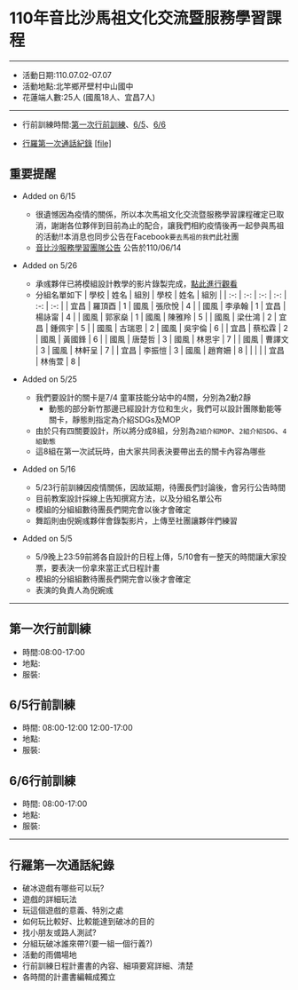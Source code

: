 # 110年音比沙馬祖文化交流暨服務學習課程 #

------
- 活動日期:110.07.02-07.07
- 活動地點:北竿鄉芹壁村中山國中
- 花蓮端人數:25人 (國風18人、宜昌7人)
------
- 行前訓練時間:[第一次行前訓練](#one)、[6/5](#0605)、[6/6](#0606)

- [行羅第一次通話紀錄](#001) [[file]](./Meeting/行羅第一次通話紀錄.pdf)

## 重要提醒
+ Added on 6/15
  - 很遺憾因為疫情的關係，所以本次馬祖文化交流暨服務學習課程確定已取消，謝謝各位夥伴到目前為止的配合，讓我們相約疫情後再一起參與馬祖的活動!!本消息也同步公告在Facebook`要去馬祖的我們`此社團
  - [音比沙服務學習團隊公告](./連江服務停辦公告一.pdf) 公告於110/06/14

+ Added on 5/26
  - 承彧夥伴已將模組設計教學的影片錄製完成，[點此進行觀看](https://www.youtube.com/watch?v=25Fip6oZEx0)
  - 分組名單如下
    | 學校 | 姓名 | 組別 | 學校 | 姓名 | 組別 |
    | :-: | :-: | :-: | :-: | :-: | :-: |
    | 宜昌 | 羅頂酉 | 1 | 國風 | 張欣悅 | 4 |
    | 國風 | 李承翰 | 1 | 宜昌 | 楊詠甯 | 4 |
    | 國風 | 郭家燊 | 1 | 國風 | 陳雅羚 | 5 |
    | 國風 | 梁仕鴻 | 2 | 宜昌 | 鍾佩宇 | 5 |
    | 國風 | 古瑞恩 | 2 | 國風 | 吳宇倫 | 6 |
    | 宜昌 | 蔡松霖 | 2 | 國風 | 黃國鋒 | 6 |
    | 國風 | 唐楚哲 | 3 | 國風 | 林恩宇 | 7 |
    | 國風 | 曹譯文 | 3 | 國風 | 林軒呈 | 7 |
    | 宜昌 | 李振愷 | 3 | 國風 | 趙育姍 | 8 |
    |      |       |   | 宜昌 | 林侑萱 | 8 |

+ Added on 5/25
  - 我們要設計的關卡是7/4 童軍技能分站中的4關，分別為2動2靜
    - 動態的部分新竹那邊已經設計方位和生火，我們可以設計團隊動能等關卡，靜態則指定為介紹SDGs及MOP
   - 由於只有四關要設計，所以將分成8組，分別為`2組介紹MOP`、`2組介紹SDG`、`4組動態`
  - 這8組在第一次試玩時，由大家共同表決要帶出去的關卡內容為哪些

+ Added on 5/16
  - 5/23行前訓練因疫情關係，因故延期，待團長們討論後，會另行公告時間
  - 目前教案設計採線上告知撰寫方法，以及分組名單公布
  - 模組的分組組數待團長們開完會以後才會確定
  - 舞蹈則由倪婉彧夥伴會錄製影片，上傳至社團讓夥伴們練習

+ Added on 5/5
  - 5/9晚上23:59前將各自設計的日程上傳，5/10會有一整天的時間讓大家投票，要表決一份拿來當正式日程計畫
  - 模組的分組組數待團長們開完會以後才會確定
  - 表演的負責人為倪婉彧

------
<h2 id="one">第一次行前訓練</h2>

- 時間:08:00-17:00
- 地點:
- 服裝:

<h2 id="0605">6/5行前訓練</h2>

- 時間: 08:00-12:00  12:00-17:00
- 地點:
- 服裝:

<h2 id="0606">6/6行前訓練</h2>

- 時間: 08:00-17:00
- 地點:
- 服裝:

------
<h2 id="001">行羅第一次通話紀錄</h2>

+ 破冰遊戲有哪些可以玩?
+ 遊戲的詳細玩法
+ 玩這個遊戲的意義、特別之處
+ 如何玩比較好、比較能達到破冰的目的
+ 找小朋友或路人測試?
+ 分組玩破冰誰來帶?(要一組一個行義?)
+ 活動的雨備場地
+ 行前訓練日程計畫書的內容、細項要寫詳細、清楚
+ 各時間的計畫書編輯成獨立
